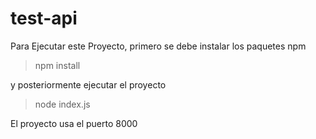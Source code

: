 # test-api

Para Ejecutar este Proyecto, primero se debe instalar los paquetes npm

> npm install

y posteriormente ejecutar el proyecto

> node index.js

El proyecto usa el puerto 8000
